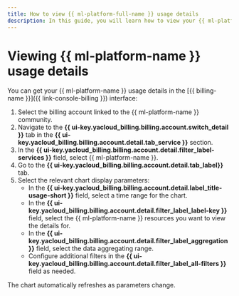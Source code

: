 ```yaml
---
title: How to view {{ ml-platform-full-name }} usage details
description: In this guide, you will learn how to view your {{ ml-platform-name }} usage details.
---
```


# Viewing {{ ml-platform-name }} usage details

You can get your {{ ml-platform-name }} usage details in the [{{ billing-name }}]({{ link-console-billing }}) interface:

1. Select the billing account linked to the {{ ml-platform-name }} community.
1. Navigate to the **{{ ui-key.yacloud_billing.billing.account.switch_detail }}** tab in the **{{ ui-key.yacloud_billing.billing.account.detail.tab_service }}** section.
1. In the **{{ ui-key.yacloud_billing.billing.account.detail.filter_label-services }}** field, select {{ ml-platform-name }}.
1. Go to the **{{ ui-key.yacloud_billing.billing.account.detail.tab_label}}** tab.
1. Select the relevant chart display parameters:
   * In the **{{ ui-key.yacloud_billing.billing.account.detail.label_title-usage-short }}** field, select a time range for the chart.
   * In the **{{ ui-key.yacloud_billing.billing.account.detail.filter_label_label-key }}** field, select the {{ ml-platform-name }} resources you want to view the details for.
   * In the **{{ ui-key.yacloud_billing.billing.account.detail.filter_label_aggregation }}** field, select the data aggregating range.
   * Configure additional filters in the **{{ ui-key.yacloud_billing.billing.account.detail.filter_label_all-filters }}** field as needed.

The chart automatically refreshes as parameters change.
